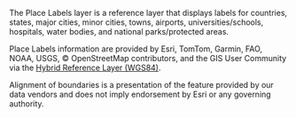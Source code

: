 The Place Labels layer is a reference layer that displays labels for countries, states, major cities, minor cities, towns, airports, universities/schools, hospitals, water bodies, and national parks/protected areas.

Place Labels information are provided by Esri, TomTom, Garmin, FAO, NOAA, USGS, © OpenStreetMap contributors, and the GIS User Community via the [Hybrid Reference Layer (WGS84)](https://www.arcgis.com/home/item.html?id=a70340a048224752915ddbed9d2101a7).

Alignment of boundaries is a presentation of the feature provided by our data vendors and does not imply endorsement by Esri or any governing authority.
